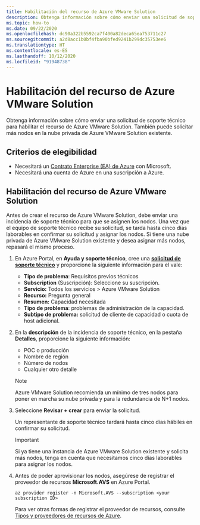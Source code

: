 ```yaml
---
title: Habilitación del recurso de Azure VMware Solution
description: Obtenga información sobre cómo enviar una solicitud de soporte técnico para habilitar el recurso de Azure VMware Solution. También puede solicitar más nodos en la nube privada de Azure VMware Solution existente.
ms.topic: how-to
ms.date: 09/22/2020
ms.openlocfilehash: dc90a322b5592ca7f400a82deca65ea753711c27
ms.sourcegitcommit: a2d8acc1b0bf4fba90bfed9241b299dc35753ee6
ms.translationtype: HT
ms.contentlocale: es-ES
ms.lasthandoff: 10/12/2020
ms.locfileid: "91948738"
---
```

# <a name="how-to-enable-azure-vmware-solution-resource"></a>Habilitación del recurso de Azure VMware Solution
Obtenga información sobre cómo enviar una solicitud de soporte técnico para habilitar el recurso de Azure VMware Solution. También puede solicitar más nodos en la nube privada de Azure VMware Solution existente.

## <a name="eligibility-criteria"></a>Criterios de elegibilidad

* Necesitará un [Contrato Enterprise (EA) de Azure](../cost-management-billing/manage/ea-portal-agreements.md) con Microsoft.
* Necesitará una cuenta de Azure en una suscripción a Azure.


## <a name="enable-azure-vmware-solution-resource"></a>Habilitación del recurso de Azure VMware Solution
Antes de crear el recurso de Azure VMware Solution, debe enviar una incidencia de soporte técnico para que se asignen los nodos. Una vez que el equipo de soporte técnico recibe su solicitud, se tarda hasta cinco días laborables en confirmar su solicitud y asignar los nodos. Si tiene una nube privada de Azure VMware Solution existente y desea asignar más nodos, repasará el mismo proceso.


1. En Azure Portal, en **Ayuda y soporte técnico**, cree una **[solicitud de soporte técnico](https://rc.portal.azure.com/#create/Microsoft.Support)** y proporcione la siguiente información para el vale:
   - **Tipo de problema**: Requisitos previos técnicos
   - **Subscription** (Suscripción): Seleccione su suscripción.
   - **Servicio:** Todos los servicios > Azure VMware Solution
   - **Recurso:** Pregunta general 
   - **Resumen:** Capacidad necesitada
   - **Tipo de problema**: problemas de administración de la capacidad.
   - **Subtipo de problema:** solicitud de cliente de capacidad o cuota de host adicional.

1. En la **descripción** de la incidencia de soporte técnico, en la pestaña **Detalles**, proporcione la siguiente información:

   - POC o producción 
   - Nombre de región
   - Número de nodos
   - Cualquier otro detalle

   >[!NOTE]
   >Azure VMware Solution recomienda un mínimo de tres nodos para poner en marcha su nube privada y para la redundancia de N+1 nodos. 

1. Seleccione **Revisar + crear** para enviar la solicitud.

   Un representante de soporte técnico tardará hasta cinco días hábiles en confirmar su solicitud.

   >[!IMPORTANT] 
   >Si ya tiene una instancia de Azure VMware Solution existente y solicita más nodos, tenga en cuenta que necesitamos cinco días laborables para asignar los nodos. 

1. Antes de poder aprovisionar los nodos, asegúrese de registrar el proveedor de recursos **Microsoft.AVS** en Azure Portal.  

   ```azurecli-interactive
   az provider register -n Microsoft.AVS --subscription <your subscription ID>
   ```

   Para ver otras formas de registrar el proveedor de recursos, consulte [Tipos y proveedores de recursos de Azure](../azure-resource-manager/management/resource-providers-and-types.md).
